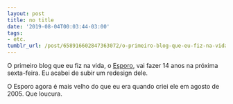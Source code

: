 ```yaml
---
layout: post
title: no title
date: '2019-08-04T00:03:44-03:00'
tags:
- etc.
tumblr_url: /post/658916602847363072/o-primeiro-blog-que-eu-fiz-na-vida-o-esporo-vai
---
```

O primeiro blog que eu fiz na vida, o [Esporo](https://esporo.net), vai fazer 14 anos na próxima sexta-feira. Eu acabei de subir um redesign dele.

O Esporo agora é mais velho do que eu era quando criei ele em agosto de 2005. Que loucura.

